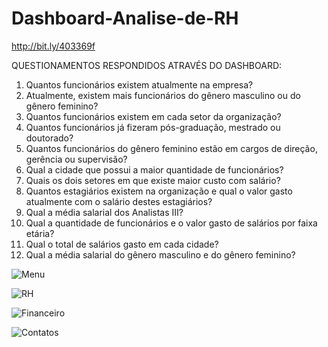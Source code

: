 # Dashboard-Analise-de-RH
http://bit.ly/403369f

QUESTIONAMENTOS RESPONDIDOS ATRAVÉS DO DASHBOARD:
1.	Quantos funcionários existem atualmente na empresa?
2.	Atualmente, existem mais funcionários do gênero masculino ou do gênero feminino?
3.	Quantos funcionários existem em cada setor da organização?
4.	Quantos funcionários já fizeram pós-graduação, mestrado ou doutorado?
5.	Quantos funcionários do gênero feminino estão em cargos de direção, gerência ou supervisão?
6.	Qual a cidade que possui a maior quantidade de funcionários?
7.	Quais os dois setores em que existe maior custo com salário?
8.	Quantos estagiários existem na organização e qual o valor gasto atualmente com o salário destes estagiários?
9.	Qual a média salarial dos Analistas III?
10.	Qual a quantidade de funcionários e o valor gasto de salários por faixa etária?
11.	Qual o total de salários gasto em cada cidade?
12.	Qual a média salarial do gênero masculino e do gênero feminino?


![Menu](https://user-images.githubusercontent.com/86014460/226410654-82147a80-ac4d-4202-b646-ce33d417a7f2.PNG)

![RH](https://user-images.githubusercontent.com/86014460/226410743-5ce56064-7b5d-4e0c-bc60-7910a97ddce0.PNG)

![Financeiro](https://user-images.githubusercontent.com/86014460/226410785-13a959d5-2b20-46fe-9413-e51d00f1abdf.PNG)

![Contatos](https://user-images.githubusercontent.com/86014460/226410830-370f6c6b-d51c-4d5c-9c5c-9f6a93e6dee7.PNG)


